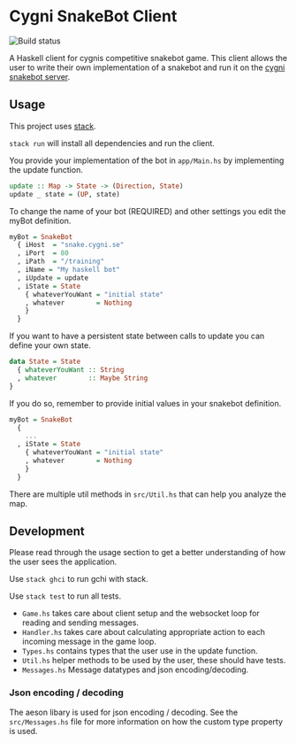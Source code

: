 # Cygni SnakeBot Client
![Build status](https://travis-ci.org/Gurgy/snakebot_client_haskell.svg?branch=master)

A Haskell client for cygnis competitive snakebot game. This client allows the user to write their own implementation of a snakebot and run it on the [cygni snakebot server](https://github.com/cygni/snakebot).

## Usage 
This project uses [stack](https://docs.haskellstack.org/en/stable/README/). 

`stack run` will install all dependencies and run the client.

You provide your implementation of the bot in `app/Main.hs` by implementing the update function.
```haskell
update :: Map -> State -> (Direction, State)
update _ state = (UP, state)
```

To change the name of your bot (REQUIRED) and other settings you edit the myBot definition.
```haskell
myBot = SnakeBot
  { iHost  = "snake.cygni.se"
  , iPort  = 80
  , iPath  = "/training"
  , iName = "My haskell bot"
  , iUpdate = update
  , iState = State
    { whateverYouWant = "initial state"
    , whatever        = Nothing
    }
  }
```

If you want to have a persistent state between calls to update you can define your own state.
```haskell
data State = State 
  { whateverYouWant :: String
  , whatever        :: Maybe String
}
```
If you do so, remember to provide initial values in your snakebot definition.
```haskell
myBot = SnakeBot
  { 
    ...
  , iState = State
    { whateverYouWant = "initial state"
    , whatever        = Nothing
    }
  }
```

There are multiple util methods in `src/Util.hs` that can help you analyze the map.

## Development
Please read through the usage section to get a better understanding of how the user sees the application.

Use `stack ghci` to run gchi with stack.

Use `stack test` to run all tests.

* `Game.hs` takes care about client setup and the websocket loop for reading and sending messages.
* `Handler.hs` takes care about calculating appropriate action to each incoming message in the game loop.
* `Types.hs` contains types that the user use in the update function.
* `Util.hs` helper methods to be used by the user, these should have tests.
* `Messages.hs` Message datatypes and json encoding/decoding.

### Json encoding / decoding
The aeson libary is used for json encoding / decoding. See the `src/Messages.hs` file for more information on how the custom type property is used.
